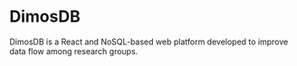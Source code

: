 # DimosDB
DimosDB is a React and NoSQL-based web platform developed to improve data flow among research groups.
